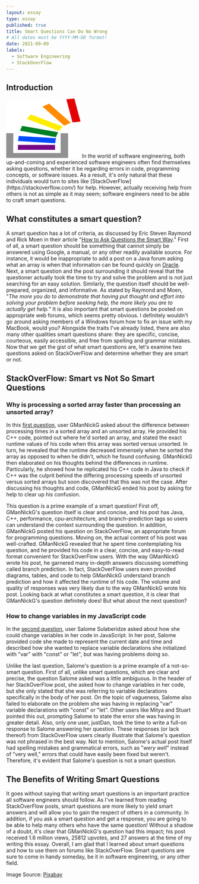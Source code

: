 ```yaml
---
layout: essay
type: essay
published: true
title: Smart Questions Can Do No Wrong
# All dates must be YYYY-MM-DD format!
date: 2021-09-09
labels:
  - Software Engineering
  - StackOverFlow
---
```


## Introduction

<img class="ui right circular floated rounded image" src="../img/essays/stack_overflow.png" height="160" width="200">
In the world of software engineering, both up-and-coming and experienced software engineers often find themselves asking questions, whether it be regarding errors in code, programming concepts, or software issues. As a result, it's only natural that these individuals would turn to sites like [StackOverFlow](https://stackoverflow.com/) for help. However, actually receiving help from others is not as simple as it may seem; software engineers need to be able to craft smart questions.


## What constitutes a smart question?
 A smart question has a lot of criteria, as discussed by Eric Steven Raymond and Rick Moen in their article "[How to Ask Questions the Smart Way](http://www.catb.org/esr/faqs/smart-questions.html)." First of all, a smart question should be something that cannot simply be answered using Google, a manual, or any other readily available source. For instance, it would be inappropriate to add a post on a Java forum asking what an array is when that information can be found quickly on [Oracle](https://docs.oracle.com/javase/tutorial/java/nutsandbolts/arrays.html). Next, a smart question and the post surrounding it should reveal that the questioner actually took the time to try and solve the problem and is not just searching for an easy solution. Similarly, the question itself should be well-prepared, organized, and informative. As stated by Raymond and Moen, "*The more you do to demonstrate that having put thought and effort into solving your problem before seeking help, the more likely you are to actually get help.*" It is also important that smart questions be posted on appropriate web forums, which seems pretty obvious. I definitely wouldn't go around asking members of a Windows forum how to fix an issue with my MacBook, would you? Alongside the traits I've already listed, there are also many other qualities smart questions share: they are specific, concise, courteous, easily accessible, and free from spelling and grammar mistakes. Now that we get the gist of what smart questions are, let's examine two questions asked on StackOverFlow and determine whether they are smart or not.

## StackOverFlow: Smart vs Not So Smart Questions
### Why is processing a sorted array faster than processing an unsorted array?
In this [first question](https://stackoverflow.com/questions/11227809/why-is-processing-a-sorted-array-faster-than-processing-an-unsorted-array), user GManNickG asked about the difference between processing times in a sorted array and an unsorted array. He provided his C++ code, pointed out where he'd sorted an array, and stated the exact runtime values of his code when this array was sorted versus unsorted. In turn, he revealed that the runtime decreased immensely when he sorted the array as opposed to when he didn't, which he found confusing. GManNickG then elaborated on his thoughts behind the differences in runtime. Particularly, he showed how he replicated his C++ code in Java to check if C++ was the culprit behind the differing processing speeds of unsorted versus sorted arrays but soon discovered that this was not the case. After discussing his thoughts and code, GManNickG ended his post by asking for help to clear up his confusion.

This question is a prime example of a smart question! First off, GManNickG's question itself is clear and concise, and his post has Java, C++, performance, cpu-architecture, and branch-prediction tags so users can understand the context surrounding the question. In addition, GManNickG posted his question on StackOverFlow, an appropriate forum for programming questions. Moving on, the actual content of his post was well-crafted. GManNickG revealed that he spent time contemplating his question, and he provided his code in a clear, concise, and easy-to-read format convenient for StackOverFlow users. With the way GManNickG wrote his post, he garnered many in-depth answers discussing something called branch prediction. In fact, StackOverFlow users even provided diagrams, tables, and code to help GManNickG understand branch prediction and how it affected the runtime of his code. The volume and quality of responses was very likely due to the way GManNickG wrote his post. Looking back at what constitutes a smart question, it is clear that GManNickG's question definitely does! But what about the next question?

### How to change variables in my JavaScript code
In the [second question](https://stackoverflow.com/questions/60568186/how-to-change-variables-in-my-javascript-code), user Salome Sulaberidze asked about how she could change variables in her code in JavaScript. In her post, Salome provided code she made to represent the current date and time and described how she wanted to replace variable declarations she initialized with "var" with "const" or "let", but was having problems doing so. 

Unlike the last question, Salome's question is a prime example of a not-so-smart question. First of all, unlike smart questions, which are clear and precise, the question Salome asked was a little ambiguous. In the header of her StackOverFlow post, she asked how to change variables in her code, but she only stated that she was referring to variable declarations specifically in the body of her post. On the topic of vagueness, Salome also failed to elaborate on the problem she was having in replacing "var" variable declarations with "const" or "let". Other users like Mitya and Stuart pointed this out, prompting Salome to state the error she was having in greater detail. Also, only one user, justDan, took the time to write a full-on response to Salome answering her question. These responses (or lack thereof) from StackOverFlow users clearly illustrate that Salome's question was not phrased in the best way. Not to mention, Salome's actual post itself had spelling mistakes and grammatical errors, such as "*wery well*" instead of "very well," errors that could have easily been fixed but weren't. Therefore, it's evident that Salome's question is not a smart question.

## The Benefits of Writing Smart Questions
It goes without saying that writing smart questions is an important practice all software engineers should follow. As I've learned from reading StackOverFlow posts, smart questions are more likely to yield smart answers and will allow you to gain the respect of others in a community. In addition, if you ask a smart question and get a response, you are going to be able to help many others who have the same question! Without a shadow of a doubt, it's clear that GManNickG's question had this impact; his post received 1.6 million views, 25812 upvotes, and 27 answers at the time of my writing this essay. Overall, I am glad that I learned about smart questions and how to use them on forums like StackOverFlow. Smart questions are sure to come in handy someday, be it in software engineering, or any other field.

Image Source: [Pixabay](https://pixabay.com/vectors/paperwork-stack-office-papers-1296324/)
